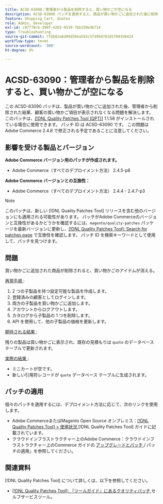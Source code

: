 ```yaml
---
title: ACSD-63090：管理者から製品を削除すると、買い物かごが空になる
description: ACSD-63090 パッチを適用すると、商品が買い物かごに追加された後に削除された結果、顧客の買い物かごの商品が消えるというAdobe Commerceの問題が修正されます。
feature: Shopping Cart, Quotes
role: Admin, Developer
exl-id: c07778cb-390f-4202-9539-7bb159e4b714
type: Troubleshooting
source-git-commit: 7fdb02a6d89d50ea593c5fd99d78101f89198424
workflow-type: tm+mt
source-wordcount: '369'
ht-degree: 0%

---
```


# ACSD-63090：管理者から製品を削除すると、買い物かごが空になる

この ACSD-63090 パッチは、製品が買い物かごに追加された後、管理者から削除された結果、顧客の買い物かご項目が表示されなくなる問題を解決します。 このパッチは、[[!DNL Quality Patches Tool (QPT)]](/help/tools/quality-patches-tool/quality-patches-tool-to-self-serve-quality-patches.md) 1.1.58 がインストールされている場合に使用できます。 パッチ ID は ACSD-63090 です。 この問題はAdobe Commerce 2.4.8 で修正される予定であることに注意してください。

## 影響を受ける製品とバージョン

**Adobe Commerce バージョン用のパッチが作成されます。**

* Adobe Commerce（すべてのデプロイメント方法） 2.4.5-p8

**Adobe Commerce バージョンとの互換性：**

* Adobe Commerce（すべてのデプロイメント方法） 2.4.4 - 2.4.7-p3

>[!NOTE]
>
>このパッチは、新しい [!DNL Quality Patches Tool] リリースを含む他のバージョンにも適用される可能性があります。 パッチがAdobe Commerceのバージョンと互換性があるかどうかを確認するには、`magento/quality-patches` パッケージを最新バージョンに更新し、[[!DNL Quality Patches Tool]: Search for patches page](https://experienceleague.adobe.com/tools/commerce-quality-patches/index.html) で互換性を確認します。 パッチ ID を検索キーワードとして使用して、パッチを見つけます。

## 問題

買い物かごに追加された商品が削除されると、買い物かごのアイテムが消える。

<u> 再現手順 </u>:

1. 2 つの子製品を持つ設定可能な製品を作成します。
1. 登録済みの顧客としてログインします。
1. 両方の子製品を買い物かごに追加します。
1. アカウントからログアウトします。
1. カタログから子製品の 1 つを削除します。
1. API を使用して、他の子製品の価格を更新します。

<u> 期待される結果 </u>:

残りの製品は買い物かごに表示され、既存の見積もりは `quote` のデータベーステーブルで更新されます。

<u> 実際の結果 </u>:

* ミニカートが空です。
* 新しい引用符レコードが `quote` データベース テーブルに生成されます。

## パッチの適用

個々のパッチを適用するには、デプロイメント方法に応じて、次のリンクを使用します。

* Adobe CommerceまたはMagento Open Source オンプレミス：[[!DNL Quality Patches Tool] > 使用状況 ](/help/tools/quality-patches-tool/usage.md) [!DNL Quality Patches Tool] ガイドに記載されています。
* クラウドインフラストラクチャー上のAdobe Commerce：クラウドインフラストラクチャー上のCommerce ガイドの [ アップグレードとパッチ ](https://experienceleague.adobe.com/docs/commerce-cloud-service/user-guide/develop/upgrade/apply-patches.html)/ パッチの適用」を参照してください。

## 関連資料

[!DNL Quality Patches Tool] について詳しくは、以下を参照してください。

* [[!DNL Quality Patches Tool]: 『ツールガイド』にあるクオリティパッチ ](/help/tools/quality-patches-tool/quality-patches-tool-to-self-serve-quality-patches.md) セルフサービスツール。
